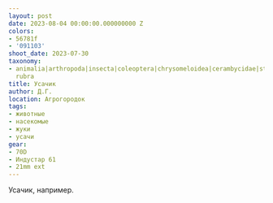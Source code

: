 ```yaml
---
layout: post
date: 2023-08-04 00:00:00.000000000 Z
colors:
- 56781f
- '091103'
shoot_date: 2023-07-30
taxonomy:
- animalia|arthropoda|insecta|coleoptera|chrysomeloidea|cerambycidae|stictoleptura|aredolpona|stictoleptura
  rubra
title: Усачик
author: Д.Г.
location: Агрогородок
tags:
- животные
- насекомые
- жуки
- усачи
gear:
- 70D
- Индустар 61
- 21mm ext
---
```

Усачик, например.

